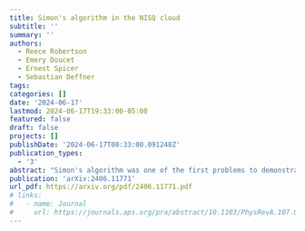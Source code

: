 ```yaml
---
title: Simon's algorithm in the NISQ cloud
subtitle: ''
summary: ''
authors:
  - Reece Robertson
  - Emery Doucet
  - Ernest Spicer
  - Sebastian Deffner
tags:
categories: []
date: '2024-06-17'
lastmod: 2024-06-17T19:33:00-05:00
featured: false
draft: false
projects: []
publishDate: '2024-06-17T00:33:00.091248Z'
publication_types:
  - '3'
abstract: "Simon's algorithm was one of the first problems to demonstrate a genuine quantum advantage. The algorithm, however, assumes access to noise-free qubits. In our work we use Simon's algorithm to benchmark the error rates of devices currently available in the 'quantum cloud.' As a main result we obtain an objective comparison between the different physical platforms made available by IBM and IonQ. Our study highlights the importance of understanding the device architectures and chip topologies when transpiling quantum algorithms onto hardware. For instance, we demonstrate that two-qubit operations on spatially separated qubits on superconducting chips should be avoided."
publication: 'arXiv:2406.11771'
url_pdf: https://arxiv.org/pdf/2406.11771.pdf
# links:
#   - name: Journal
#     url: https://journals.aps.org/pra/abstract/10.1103/PhysRevA.107.012209
---
```

